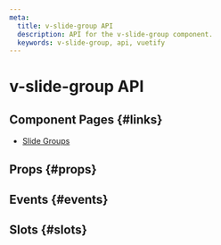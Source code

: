 ```yaml
---
meta:
  title: v-slide-group API
  description: API for the v-slide-group component.
  keywords: v-slide-group, api, vuetify
---
```


# v-slide-group API

<entry-ad />

## Component Pages {#links}

- [Slide Groups](components/slide-groups)

## Props {#props}

<api-section name="v-slide-group" section="props" />

## Events {#events}

<api-section name="v-slide-group" section="events" />

## Slots {#slots}

<api-section name="v-slide-group" section="slots" />

<backmatter />
